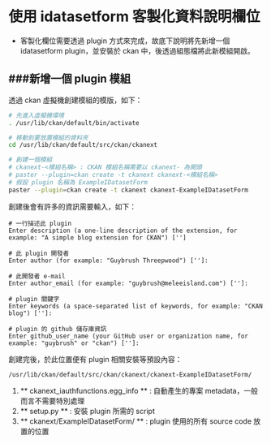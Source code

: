 # 使用 idatasetform 客製化資料說明欄位

<script type="text/javascript" src="../js/general.js"></script>

* 客製化欄位需要透過 plugin 方式來完成，故底下說明將先新增一個 idatasetform plugin，並安裝於 ckan 中，後透過組態檔將此新模組開啟。

###新增一個 plugin 模組
---

透過 ckan 虛擬機創建模組的模版，如下：

```Bash
# 先進入虛擬機環境
. /usr/lib/ckan/default/bin/activate

# 移動到要放置模組的資料夾
cd /usr/lib/ckan/default/src/ckan/ckanext

# 創建一個模組
# ckanext-<模組名稱> : CKAN 模組名稱需要以 ckanext- 為開頭
# paster --plugin=ckan create -t ckanext ckanext-<模組名稱>
# 假設 plugin 名稱為 ExampleIDatasetForm
paster --plugin=ckan create -t ckanext ckanext-ExampleIDatasetForm
```

創建後會有許多的資訊需要輸入，如下：

```text
# 一行描述此 plugin
Enter description (a one-line description of the extension, for example: "A simple blog extension for CKAN") ['']

# 此 plugin 開發者
Enter author (for example: "Guybrush Threepwood") ['']:

# 此開發者 e-mail
Enter author_email (for example: "guybrush@meleeisland.com") ['']:

# plugin 關鍵字
Enter keywords (a space-separated list of keywords, for example: "CKAN blog") ['']: 

# plugin 的 github 儲存庫資訊
Enter github_user_name (your GitHub user or organization name, for example: "guybrush" or "ckan") ['']:
```

創建完後，於此位置便有 plugin 相關安裝等預設內容：

```text
/usr/lib/ckan/default/src/ckan/ckanext/ckanext-ExampleIDatasetForm/
```

  1. ** ckanext_iauthfunctions.egg_info ** : 自動產生的專案 metadata，一般而言不需要特別處理
  2. ** setup.py ** : 安裝 plugin 所需的 script
  3. ** ckanext/ExampleIDatasetForm/ ** : plugin 使用的所有 source code 放置的位置



